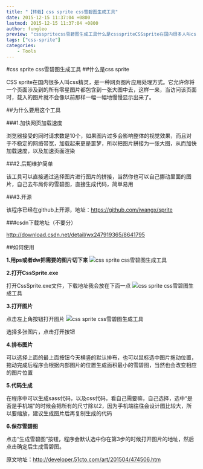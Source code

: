 ```yaml
---
title: "【转载】css sprite css雪碧图生成工具"
date: 2015-12-15 11:37:04 +0800
lastmod: 2015-12-15 11:37:04 +0800
author: fungleo
preview: "cssspritecss雪碧图生成工具什么是cssspriteCSSsprite在国内很多人叫css精灵，是一种网页图片应用处理方式。它允许你将一个页面涉及到的所有零星图片都包含到一张大图中去，这样一来，当访问该页面时，载入的图片就不会像以前那样一幅一幅地慢慢显示出来了。为什么要用这个工具1.加快网页加载速度浏览器接受的同时请求数是10个，如果图片过多会影响整体的视觉效果，而且对于不稳定的网"
tags: ["css-sprite"]
categories:
    - Tools
---
```


#css sprite css雪碧图生成工具
##什么是css sprite

CSS sprite在国内很多人叫css精灵，是一种网页图片应用处理方式。它允许你将一个页面涉及到的所有零星图片都包含到一张大图中去，这样一来，当访问该页面时，载入的图片就不会像以前那样一幅一幅地慢慢显示出来了。

##为什么要用这个工具

###1.加快网页加载速度

浏览器接受的同时请求数是10个，如果图片过多会影响整体的视觉效果，而且对于不稳定的网络带宽，加载起来更是噩梦，所以把图片拼接为一张大图，从而加快加载速度，以及加速页面渲染

###2.后期维护简单

该工具可以直接通过选择图片进行图片的拼接，当然你也可以自己挪动里面的图片，自己去布局你的雪碧图，直接生成代码，简单易用

###3.开源

该程序已经在github上开源，地址：https://github.com/iwangx/sprite

###csdn下载地址（不要分）

http://download.csdn.net/detail/wx247919365/8641795

##如何使用

**1.用ps或者dw把需要的图片切下来**
![](https://raw.githubusercontent.com/fengcms/articles/master/image/f2/d98d920a3954325532b7925595d128.png)css sprite css雪碧图生成工具

**2.打开CssSprite.exe**

打开CssSprite.exe文件，下载地址我会放在下面一点
![](https://raw.githubusercontent.com/fengcms/articles/master/image/73/3c9cc00a1a0f72e23603eed80ced33.png)css sprite css雪碧图生成工具

**3.打开图片**

点击左上角按钮打开图片
![](https://raw.githubusercontent.com/fengcms/articles/master/image/21/1d79bd0dca58984284ce81c99094d0.png)css sprite css雪碧图生成工具

选择多张图片，点击打开按钮

**4.排布图片**

可以选择上面的最上面按钮今天横竖的默认排布，也可以鼠标选中图片拖动位置，拖动完成后程序会根据内部图片的位置生成面积最小的雪碧图，当然也会改变相应的图片位置

**5.代码生成**

在程序中可以生成sass代码，以及css代码，看自己需要嘛，自己选择，选中“是否是手机端”的时候会把所有的尺寸除以2，因为手机端往往会设计图比较大，所以要缩放，建议生成图片后再复制生成的代码

**6.保存雪碧图**

点击“生成雪碧图”按钮，程序会默认选中你在第3步的时候打开图片的地址，然后点击确定后生成雪碧图。

原文地址：http://developer.51cto.com/art/201504/474506.htm